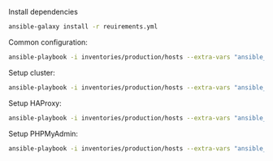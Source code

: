 Install dependencies

```bash
ansible-galaxy install -r reuirements.yml
```

Common configuration:
```bash
ansible-playbook -i inventories/production/hosts --extra-vars "ansible_sudo_pass=<sudo_password>" --extra-vars "ansible_python_interperter=/usr/bin/python3" common.yml
```

Setup cluster:
```bash
ansible-playbook -i inventories/production/hosts --extra-vars "ansible_sudo_pass=<sudo_password>" --extra-vars "ansible_python_interperter=/usr/bin/python3" mariadb_cluster.yml
```

Setup HAProxy:
```bash
ansible-playbook -i inventories/production/hosts --extra-vars "ansible_sudo_pass=<sudo_password>" --extra-vars "ansible_python_interperter=/usr/bin/python3" haproxy.yml
```

Setup PHPMyAdmin:
```bash
ansible-playbook -i inventories/production/hosts --extra-vars "ansible_sudo_pass=<sudo_password>" --extra-vars "ansible_python_interperter=/usr/bin/python3" phpmyadmin.yml
```

